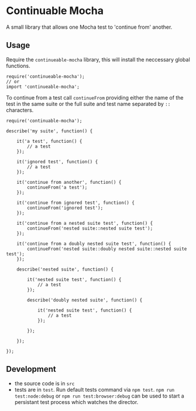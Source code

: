 # Continuable Mocha

A small library that allows one Mocha test to 'continue from' another.

## Usage

Require the `continueable-mocha` library, this will install the neccessary global functions.

```
require('continueable-mocha');
// or
import 'continueable-mocha';
```

To continue from a test call `continueFrom` providing either the name of the test in the same suite or the full suite and test name separated by `::` characters.

```
require('continuable-mocha');

describe('my suite', function() {

	it('a test', function() {
		// a test
	});

	it('ignored test', function() {
		// a test
	});

	it('continue from another', function() {
		continueFrom('a test');
	});

	it('continue from ignored test', function() {
		continueFrom('ignored test');
	});

	it('continue from a nested suite test', function() {
		continueFrom('nested suite::nested suite test');
	});

	it('continue from a doubly nested suite test', function() {
		continueFrom('nested suite::doubly nested suite::nested suite test');
	});

	describe('nested suite', function() {

		it('nested suite test', function() {
			// a test
		});

		describe('doubly nested suite', function() {

			it('nested suite test', function() {
				// a test
			});

		});

	});

});
```

## Development

- the source code is in `src`
- tests are in `test`. Run default tests command via `npm test`. `npm run test:node:debug` or `npm run test:browser:debug` can be used to start a persistant test process which watches the director.